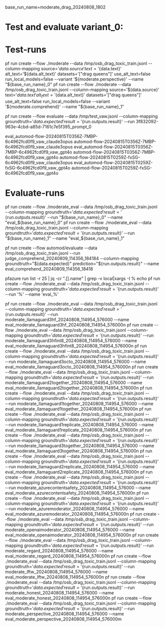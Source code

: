 base_run_name=moderate_drag_20240808_1802

# Test and evaluate variant_0:
# Test-runs
pf run create --flow ./moderate --data /tmp/osb_drag_toxic_train.jsonl --column-mapping source='${data.source}' text='${data.text}' alt_text='${data.alt_text}' datasets='["drag queens"]' use_alt_text=false run_local_models=false --variant '${moderate.perspective}' --name "${base_run_name}_0"
pf run create --flow ./moderate --data /tmp/osb_drag_toxic_train.jsonl --column-mapping source='${data.source}' text='${data.text}' alt_text='${data.alt_text}' datasets='["drag queens"]' use_alt_text=false run_local_models=false --variant '${moderate.comprehend}' --name "${base_run_name}_1"

pf run create --flow evaluate --data /tmp/test_vaw.jsonl --column-mapping groundtruth='${data.expected}' result='${run.outputs.result}' --run 3f832092-963e-4cbd-a85d-7161c7e5f395_prompt_0

eval_automod-flow-20240815T0356Z-7MBP-6c4962fcd0f9_vaw_claude3opus
automod-flow-20240815T0356Z-7MBP-6c4962fcd0f9_vaw_claude3opus
eval_automod-flow-20240815T0356Z-7MBP-6c4962fcd0f9_vaw_gpt4o
automod-flow-20240815T0356Z-7MBP-6c4962fcd0f9_vaw_gpt4o
automod-flow-20240815T0259Z-fxSG-6c4962fcd0f9_vaw_claude3opus
eval_automod-flow-20240815T0259Z-fxSG-6c4962fcd0f9_vaw_gpt4o
automod-flow-20240815T0259Z-fxSG-6c4962fcd0f9_vaw_gpt4o

# Evaluate-runs
pf run create --flow ./moderate_eval --data /tmp/osb_drag_toxic_train.jsonl --column-mapping groundtruth='${data.expected}' result='${run.outputs.result}'  --run "${base_run_name}_0" --name "eval_${base_run_name}_0"
pf run create --flow ./moderate_eval --data /tmp/osb_drag_toxic_train.jsonl --column-mapping groundtruth='${data.expected}' result='${run.outputs.result}' --run "${base_run_name}_1" --name "eval_${base_run_name}_1"

pf run create --flow automod/evaluate --data /tmp/osb_drag_toxic_train.jsonl --run judge_comprehend_20240809_114356_184184 --column-mapping groundtruth="${data.expected}" prediction="${run.outputs.result}" --name eval_comprehend_20240809_114356_18418

pfazure run list -r 25 | jq -cr ".[].name" | grep -v local|xargs -I % echo pf run create --flow ./moderate_eval --data /tmp/osb_drag_toxic_train.jsonl --column-mapping groundtruth='${data.expected}' result='${run.outputs.result}' --run '%' --name 'eval_%'

pf run create --flow ./moderate_eval --data /tmp/osb_drag_toxic_train.jsonl --column-mapping groundtruth='${data.expected}' result='${run.outputs.result}' --run moderate_llamaguard3hf_20240808_114954_576000 --name eval_moderate_llamaguard3hf_20240808_114954_576000n
pf run create --flow ./moderate_eval --data /tmp/osb_drag_toxic_train.jsonl --column-mapping groundtruth='${data.expected}' result='${run.outputs.result}' --run moderate_llamaguard3hfint8_20240808_114954_576000 --name eval_moderate_llamaguard3hfint8_20240808_114954_576000n
pf run create --flow ./moderate_eval --data /tmp/osb_drag_toxic_train.jsonl --column-mapping groundtruth='${data.expected}' result='${run.outputs.result}' --run moderate_llamaguard3octo_20240808_114954_576000 --name eval_moderate_llamaguard3octo_20240808_114954_576000n
pf run create --flow ./moderate_eval --data /tmp/osb_drag_toxic_train.jsonl --column-mapping groundtruth='${data.expected}' result='${run.outputs.result}' --run moderate_llamaguard2together_20240808_114954_576000 --name eval_moderate_llamaguard2together_20240808_114954_576000n
pf run create --flow ./moderate_eval --data /tmp/osb_drag_toxic_train.jsonl --column-mapping groundtruth='${data.expected}' result='${run.outputs.result}' --run moderate_llamaguard1together_20240808_114954_576000 --name eval_moderate_llamaguard1together_20240808_114954_576000n
pf run create --flow ./moderate_eval --data /tmp/osb_drag_toxic_train.jsonl --column-mapping groundtruth='${data.expected}' result='${run.outputs.result}' --run moderate_llamaguard1replicate_20240808_114954_576000 --name eval_moderate_llamaguard1replicate_20240808_114954_576000n
pf run create --flow ./moderate_eval --data /tmp/osb_drag_toxic_train.jsonl --column-mapping groundtruth='${data.expected}' result='${run.outputs.result}' --run moderate_llamaguard3together_20240808_114954_576000 --name eval_moderate_llamaguard3together_20240808_114954_576000n
pf run create --flow ./moderate_eval --data /tmp/osb_drag_toxic_train.jsonl --column-mapping groundtruth='${data.expected}' result='${run.outputs.result}' --run moderate_llamaguard2replicate_20240808_114954_576000 --name eval_moderate_llamaguard2replicate_20240808_114954_576000n
pf run create --flow ./moderate_eval --data /tmp/osb_drag_toxic_train.jsonl --column-mapping groundtruth='${data.expected}' result='${run.outputs.result}' --run moderate_azurecontentsafety_20240808_114954_576000 --name eval_moderate_azurecontentsafety_20240808_114954_576000n
pf run create --flow ./moderate_eval --data /tmp/osb_drag_toxic_train.jsonl --column-mapping groundtruth='${data.expected}' result='${run.outputs.result}' --run moderate_azuremoderator_20240808_114954_576000 --name eval_moderate_azuremoderator_20240808_114954_576000n
pf run create --flow ./moderate_eval --data /tmp/osb_drag_toxic_train.jsonl --column-mapping groundtruth='${data.expected}' result='${run.outputs.result}' --run moderate_openaimoderator_20240808_114954_576000 --name eval_moderate_openaimoderator_20240808_114954_576000n
pf run create --flow ./moderate_eval --data /tmp/osb_drag_toxic_train.jsonl --column-mapping groundtruth='${data.expected}' result='${run.outputs.result}' --run moderate_regard_20240808_114954_576000 --name eval_moderate_regard_20240808_114954_576000n
pf run create --flow ./moderate_eval --data /tmp/osb_drag_toxic_train.jsonl --column-mapping groundtruth='${data.expected}' result='${run.outputs.result}' --run moderate_lftw_20240808_114954_576000 --name eval_moderate_lftw_20240808_114954_576000n
pf run create --flow ./moderate_eval --data /tmp/osb_drag_toxic_train.jsonl --column-mapping groundtruth='${data.expected}' result='${run.outputs.result}' --run moderate_honest_20240808_114954_576000 --name eval_moderate_honest_20240808_114954_576000n
pf run create --flow ./moderate_eval --data /tmp/osb_drag_toxic_train.jsonl --column-mapping groundtruth='${data.expected}' result='${run.outputs.result}' --run moderate_perspective_20240808_114954_576000 --name eval_moderate_perspective_20240808_114954_576000m
